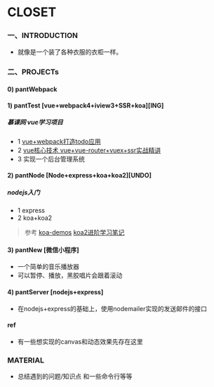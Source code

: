 
# CLOSET

### 一、INTRODUCTION
+ 就像是一个装了各种衣服的衣柜一样。


### 二、PROJECTs

#### 0) pantWebpack

#### 1) pantTest [vue+webpack4+iview3+SSR+koa][ING]
##### 慕课网 vue学习项目
+ 1 [vue+webpack打造todo应用](https://www.imooc.com/learn/935)
+ 2 [vue核心技术 vue+vue-router+vuex+ssr实战精讲](https://coding.imooc.com/learn/list/196.html)
+ 3 实现一个后台管理系统

#### 2) pantNode [Node+express+koa+koa2][UNDO]
##### nodejs入门
+ 1 express
+ 2 koa+koa2
> 参考
> [koa-demos](https://github.com/ruanyf/koa-demos)
> [koa2进阶学习笔记](https://chenshenhai.github.io/koa2-note/)

#### 3) pantNew [微信小程序]
+ 一个简单的音乐播放器
+ 可以暂停、播放，黑胶唱片会跟着滚动

#### 4) pantServer [nodejs+express]
+ 在nodejs+express的基础上，使用nodemailer实现的发送邮件的接口

#### ref 
+ 有一些想实现的canvas和动态效果先存在这里


### MATERIAL
+ 总结遇到的问题/知识点 和一些命令行等等

